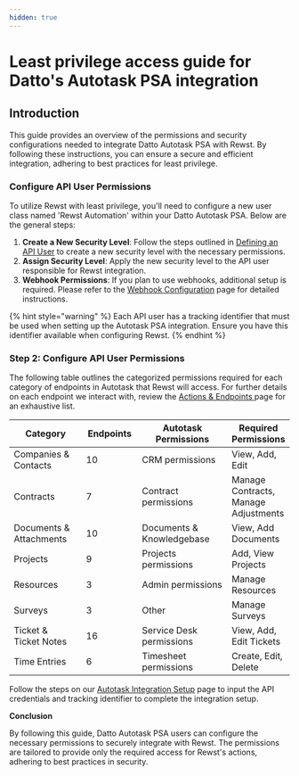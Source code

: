 ```yaml
---
hidden: true
---
```


# Least privilege access guide for Datto's Autotask PSA integration

## **Introduction**

This guide provides an overview of the permissions and security configurations needed to integrate Datto Autotask PSA with Rewst. By following these instructions, you can ensure a secure and efficient integration, adhering to best practices for least privilege.

### **Configure API User Permissions**

To utilize Rewst with least privilege, you'll need to configure a new user class named 'Rewst Automation' within your Datto Autotask PSA. Below are the general steps:

1. **Create a New Security Level**: Follow the steps outlined in [Defining an API User](https://ww1.autotask.net/help/DeveloperHelp/Content/APIs/General/Define_API_User.htm) to create a new security level with the necessary permissions.
2. **Assign Security Level**: Apply the new security level to the API user responsible for Rewst integration.
3. **Webhook Permissions**: If you plan to use webhooks, additional setup is required. Please refer to the [Webhook Configuration](broken-reference) page for detailed instructions.

{% hint style="warning" %}
Each API user has a tracking identifier that must be used when setting up the Autotask PSA integration. Ensure you have this identifier available when configuring Rewst.
{% endhint %}

### **Step 2: Configure API User Permissions**

The following table outlines the categorized permissions required for each category of endpoints in Autotask that Rewst will access. For further details on each endpoint we interact with, review the [Actions & Endpoints ](broken-reference)page for an exhaustive list.

<table><thead><tr><th width="215">Category</th><th width="116">Endpoints</th><th width="272">Autotask Permissions</th><th>Required Permissions</th></tr></thead><tbody><tr><td>Companies &#x26; Contacts</td><td>10</td><td>CRM permissions</td><td>View, Add, Edit</td></tr><tr><td>Contracts</td><td>7</td><td>Contract permissions</td><td>Manage Contracts, Manage Adjustments</td></tr><tr><td>Documents &#x26; Attachments</td><td>10</td><td>Documents &#x26; Knowledgebase</td><td>View, Add Documents</td></tr><tr><td>Projects</td><td>9</td><td>Projects permissions</td><td>Add, View Projects</td></tr><tr><td>Resources</td><td>3</td><td>Admin permissions</td><td>Manage Resources</td></tr><tr><td>Surveys</td><td>3</td><td>Other</td><td>Manage Surveys</td></tr><tr><td>Ticket &#x26;<br>Ticket Notes</td><td>16</td><td>Service Desk permissions</td><td>View, Add, Edit Tickets</td></tr><tr><td>Time Entries</td><td>6</td><td>Timesheet permissions</td><td>Create, Edit, Delete</td></tr></tbody></table>

Follow the steps on our [Autotask Integration Setup](./) page to input the API credentials and tracking identifier to complete the integration setup.

**Conclusion**

By following this guide, Datto Autotask PSA users can configure the necessary permissions to securely integrate with Rewst. The permissions are tailored to provide only the required access for Rewst's actions, adhering to best practices in security.
